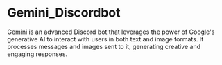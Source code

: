 # Gemini_Discordbot
Gemini is an advanced Discord bot that leverages the power of Google's generative AI to interact with users in both text and image formats. It processes messages and images sent to it, generating creative and engaging responses.
